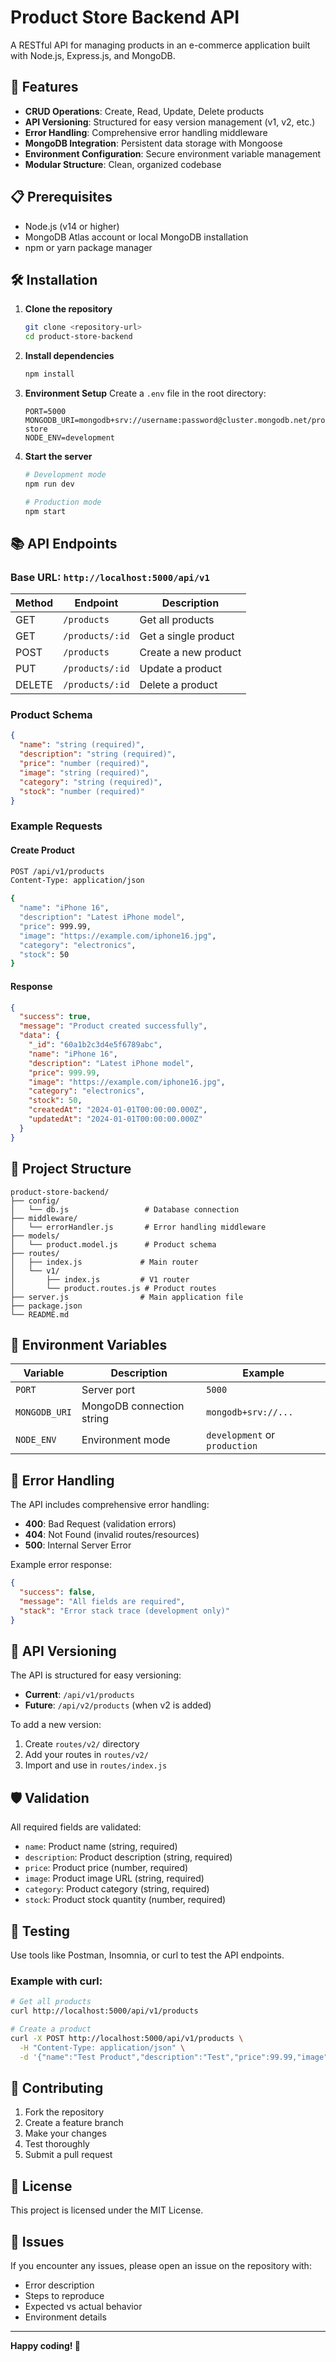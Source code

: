 # Product Store Backend API

A RESTful API for managing products in an e-commerce application built with Node.js, Express.js, and MongoDB.

## 🚀 Features

- **CRUD Operations**: Create, Read, Update, Delete products
- **API Versioning**: Structured for easy version management (v1, v2, etc.)
- **Error Handling**: Comprehensive error handling middleware
- **MongoDB Integration**: Persistent data storage with Mongoose
- **Environment Configuration**: Secure environment variable management
- **Modular Structure**: Clean, organized codebase

## 📋 Prerequisites

- Node.js (v14 or higher)
- MongoDB Atlas account or local MongoDB installation
- npm or yarn package manager

## 🛠️ Installation

1. **Clone the repository**
   ```bash
   git clone <repository-url>
   cd product-store-backend
   ```

2. **Install dependencies**
   ```bash
   npm install
   ```

3. **Environment Setup**
   Create a `.env` file in the root directory:
   ```env
   PORT=5000
   MONGODB_URI=mongodb+srv://username:password@cluster.mongodb.net/product-store
   NODE_ENV=development
   ```

4. **Start the server**
   ```bash
   # Development mode
   npm run dev
   
   # Production mode
   npm start
   ```

## 📚 API Endpoints

### Base URL: `http://localhost:5000/api/v1`

| Method | Endpoint | Description |
|--------|----------|-------------|
| GET | `/products` | Get all products |
| GET | `/products/:id` | Get a single product |
| POST | `/products` | Create a new product |
| PUT | `/products/:id` | Update a product |
| DELETE | `/products/:id` | Delete a product |

### Product Schema

```json
{
  "name": "string (required)",
  "description": "string (required)",
  "price": "number (required)",
  "image": "string (required)",
  "category": "string (required)",
  "stock": "number (required)"
}
```

### Example Requests

#### Create Product
```bash
POST /api/v1/products
Content-Type: application/json

{
  "name": "iPhone 16",
  "description": "Latest iPhone model",
  "price": 999.99,
  "image": "https://example.com/iphone16.jpg",
  "category": "electronics",
  "stock": 50
}
```

#### Response
```json
{
  "success": true,
  "message": "Product created successfully",
  "data": {
    "_id": "60a1b2c3d4e5f6789abc",
    "name": "iPhone 16",
    "description": "Latest iPhone model",
    "price": 999.99,
    "image": "https://example.com/iphone16.jpg",
    "category": "electronics",
    "stock": 50,
    "createdAt": "2024-01-01T00:00:00.000Z",
    "updatedAt": "2024-01-01T00:00:00.000Z"
  }
}
```

## 📁 Project Structure

```
product-store-backend/
├── config/
│   └── db.js                 # Database connection
├── middleware/
│   └── errorHandler.js       # Error handling middleware
├── models/
│   └── product.model.js      # Product schema
├── routes/
│   ├── index.js             # Main router
│   └── v1/
│       ├── index.js         # V1 router
│       └── product.routes.js # Product routes
├── server.js                # Main application file
├── package.json
└── README.md
```

## 🔧 Environment Variables

| Variable | Description | Example |
|----------|-------------|---------|
| `PORT` | Server port | `5000` |
| `MONGODB_URI` | MongoDB connection string | `mongodb+srv://...` |
| `NODE_ENV` | Environment mode | `development` or `production` |

## 🚦 Error Handling

The API includes comprehensive error handling:

- **400**: Bad Request (validation errors)
- **404**: Not Found (invalid routes/resources)
- **500**: Internal Server Error

Example error response:
```json
{
  "success": false,
  "message": "All fields are required",
  "stack": "Error stack trace (development only)"
}
```

## 🔄 API Versioning

The API is structured for easy versioning:

- **Current**: `/api/v1/products`
- **Future**: `/api/v2/products` (when v2 is added)

To add a new version:
1. Create `routes/v2/` directory
2. Add your routes in `routes/v2/`
3. Import and use in `routes/index.js`

## 🛡️ Validation

All required fields are validated:
- `name`: Product name (string, required)
- `description`: Product description (string, required)
- `price`: Product price (number, required)
- `image`: Product image URL (string, required)
- `category`: Product category (string, required)
- `stock`: Product stock quantity (number, required)

## 🧪 Testing

Use tools like Postman, Insomnia, or curl to test the API endpoints.

### Example with curl:
```bash
# Get all products
curl http://localhost:5000/api/v1/products

# Create a product
curl -X POST http://localhost:5000/api/v1/products \
  -H "Content-Type: application/json" \
  -d '{"name":"Test Product","description":"Test","price":99.99,"image":"test.jpg","category":"test","stock":10}'
```

## 🤝 Contributing

1. Fork the repository
2. Create a feature branch
3. Make your changes
4. Test thoroughly
5. Submit a pull request

## 📝 License

This project is licensed under the MIT License.

## 🐛 Issues

If you encounter any issues, please open an issue on the repository with:
- Error description
- Steps to reproduce
- Expected vs actual behavior
- Environment details

---

**Happy coding! 🚀** 